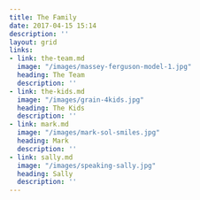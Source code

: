 ```yaml
---
title: The Family
date: 2017-04-15 15:14
description: ''
layout: grid
links:
- link: the-team.md
  image: "/images/massey-ferguson-model-1.jpg"
  heading: The Team
  description: ''
- link: the-kids.md
  image: "/images/grain-4kids.jpg"
  heading: The Kids
  description: ''
- link: mark.md
  image: "/images/mark-sol-smiles.jpg"
  heading: Mark
  description: ''
- link: sally.md
  image: "/images/speaking-sally.jpg"
  heading: Sally
  description: ''
---
```

